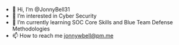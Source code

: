 - 👋 Hi, I’m @JonnyBell31
- 👀 I’m interested in Cyber Security
- 🌱 I’m currently learning SOC Core Skills and Blue Team Defense Methodologies
- 📫 How to reach me jonnywbell@pm.me

<!---
JonnyBell31/JonnyBell31 is a ✨ special ✨ repository because its `README.md` (this file) appears on your GitHub profile.
You can click the Preview link to take a look at your changes.
--->
